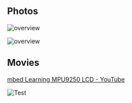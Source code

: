 ## Photos
![overview](https://github.com/shirokunet/mbedLearning/raw/master/images/IMG_20181013_030303.jpg)

![overview](https://github.com/shirokunet/mbedLearning/raw/master/images/IMG_20181013_030146.jpg)

## Movies
[mbed Learning MPU9250 LCD - YouTube](https://www.youtube.com/watch?v=lnntJDzlwFE)

![Test](https://github.com/shirokunet/mbedLearning/raw/master/images/MPU9250LCD.gif)
